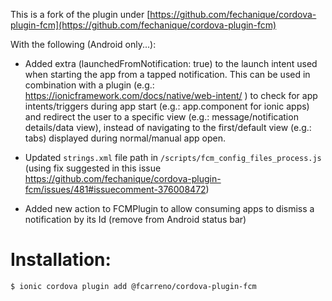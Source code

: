 This is a fork of the plugin under [https://github.com/fechanique/cordova-plugin-fcm](https://github.com/fechanique/cordova-plugin-fcm)

With the following (Android only...):

* Added extra (launchedFromNotification: true) to the launch intent used when starting the app from a tapped notification.
   This can be used in combination with a plugin (e.g.: https://ionicframework.com/docs/native/web-intent/ ) to check for app intents/triggers during app start (e.g.: app.component for ionic apps) and redirect the user to a specific view (e.g.: message/notification details/data view), instead of navigating to the first/default view (e.g.: tabs) displayed during normal/manual app open.
   
   
* Updated `strings.xml` file path in ```/scripts/fcm_config_files_process.js```
(using fix suggested in this issue https://github.com/fechanique/cordova-plugin-fcm/issues/481#issuecomment-376008472)

* Added new action to FCMPlugin to allow consuming apps to dismiss a notification by its Id (remove from Android status bar)


# Installation:
```
$ ionic cordova plugin add @fcarreno/cordova-plugin-fcm
```
